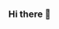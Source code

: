 ### Hi there 👋

<!--
**mnj141/mnj141** is a ✨ _special_ ✨ repository because its `README.md` (this file) appears on your GitHub profile.

I am Manoj Rama from Warangal,India 
I have Completed my undergraduation in vignan institute technology in electronincs and communication engineering in 2021 
I am presently studying master of computer science in Northwest Missouri State University 
-->
